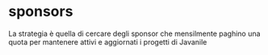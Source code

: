 # sponsors

La strategia è quella di cercare degli sponsor che mensilmente paghino una quota per mantenere attivi e aggiornati i progetti di Javanile


